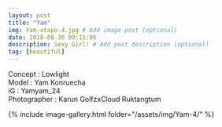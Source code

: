 ```yaml
---
layout: post
title: "Yam"
img: Yam-xtapo-4.jpg # Add image post (optional)
date: 2018-08-30 09:15:00
description: Sexy Girl! # Add post description (optional)
tag: [beautiful]
---
```

Concept : Lowlight  
Model : Yam Konruecha  
iG : Yamyam_24  
Photographer : Karun GolfzxCloud Ruktangtum  

{% include image-gallery.html folder="/assets/img/Yam-4/" %}
